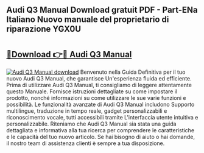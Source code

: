 ## Audi Q3 Manual Download gratuit PDF - Part-ENa Italiano Nuovo manuale del proprietario di riparazione YGX0U

# <h2><a href="http://df95oj.blite.top/?on=Audi+Q3+Manual">🔗Download 👉🔴 Audi Q3 Manual</a></h2>

[![Audi Q3 Manual download](https://i.imgur.com/lujVjoI.png)](http://df95oj.blite.top/?on=Audi+Q3+Manual)
Benvenuto nella Guida Definitiva per il tuo nuovo Audi Q3 Manual, che garantisce Un'esperienza fluida ed efficiente. Prima di utilizzare Audi Q3 Manual, ti consigliamo di leggere attentamente questo Manuale. Fornisce istruzioni dettagliate su come impostare il prodotto, nonché informazioni su come utilizzare le sue varie funzioni e possibilità. Le funzionalità avanzate di Audi Q3 Manual includono Supporto multilingue, traduzione in tempo reale, gadget personalizzabili e riconoscimento vocale, tutti accessibili tramite L'interfaccia utente intuitiva e personalizzabile. Riteniamo che Audi Q3 Manual sia stata una guida dettagliata e informativa alla tua ricerca per comprendere le caratteristiche e le capacità del tuo nuovo articolo. Se hai bisogno di aiuto o hai domande, il nostro team di assistenza clienti è sempre a tua disposizione.
